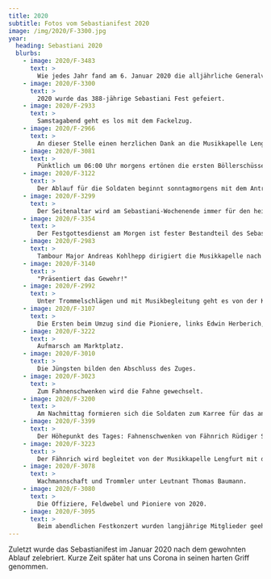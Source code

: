 ```yaml
---
title: 2020
subtitle: Fotos vom Sebastianifest 2020
image: /img/2020/F-3300.jpg
year:
  heading: Sebastiani 2020
  blurbs:
    - image: 2020/F-3483
      text: >
        Wie jedes Jahr fand am 6. Januar 2020 die alljährliche Generalversammlung im Pfarrheim Adolf Kolping statt. Es kamen wieder zahlreiche Mitglieder.
    - image: 2020/F-3300
      text: >
        2020 wurde das 388-jährige Sebastiani Fest gefeiert.
    - image: 2020/F-2933
      text: > 
        Samstagabend geht es los mit dem Fackelzug.
    - image: 2020/F-2966
      text: >
        An dieser Stelle einen herzlichen Dank an die Musikkapelle Lengfurt, die uns seit langen Jahren schon beim Fest unterstützt!
    - image: 2020/F-3081
      text: >
        Pünktlich um 06:00 Uhr morgens ertönen die ersten Böllerschüsse vom Mainufer.
    - image: 2020/F-3122
      text: >
        Der Ablauf für die Soldaten beginnt sonntagmorgens mit dem Antreten am Marktplatz – 2020 zum letzten Mal unter Hauptmann Oskar Aschauer.
    - image: 2020/F-3299
      text: >
        Der Seitenaltar wird am Sebastiani-Wochenende immer für den heiligen Sebastian besonders geschmückt.
    - image: 2020/F-3354
      text: >
        Der Festgottesdienst am Morgen ist fester Bestandteil des Sebastiani-Wochenendes.
    - image: 2020/F-2983
      text: >
        Tambour Major Andreas Kohlhepp dirigiert die Musikkapelle nach dem morgendlichen Festgottesdienst.
    - image: 2020/F-3140
      text: >
        "Präsentiert das Gewehr!"
    - image: 2020/F-2992
      text: >
        Unter Trommelschlägen und mit Musikbegleitung geht es von der Kirche wieder auf den Marktplatz.
    - image: 2020/F-3107
      text: >
        Die Ersten beim Umzug sind die Pioniere, links Edwin Herberich, rechts Markus Hoffart.
    - image: 2020/F-3222
      text: >
        Aufmarsch am Marktplatz.
    - image: 2020/F-3010
      text: >
        Die Jüngsten bilden den Abschluss des Zuges.
    - image: 2020/F-3023
      text: >
        Zum Fahnenschwenken wird die Fahne gewechselt.
    - image: 2020/F-3200
      text: >
        Am Nachmittag formieren sich die Soldaten zum Karree für das anschließende Fahnenschwenken.
    - image: 2020/F-3399
      text: >
        Der Höhepunkt des Tages: Fahnenschwenken von Fähnrich Rüdiger Schreck.
    - image: 2020/F-3223
      text: >
        Der Fähnrich wird begleitet von der Musikkapelle Lengfurt mit dem Musikstück "Über den Wellen".
    - image: 2020/F-3078
      text: >
        Wachmannschaft und Trommler unter Leutnant Thomas Baumann.
    - image: 2020/F-3080
      text: >
        Die Offiziere, Feldwebel und Pioniere von 2020.
    - image: 2020/F-3095
      text: >
        Beim abendlichen Festkonzert wurden langjährige Mitglieder geehrt.
---
```


Zuletzt wurde das Sebastianifest im Januar 2020 nach dem gewohnten Ablauf zelebriert. Kurze Zeit später hat uns Corona in seinen harten Griff genommen.